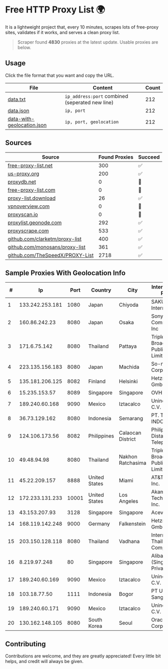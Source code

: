 
# Free HTTP Proxy List 🌍

It is a lightweight project that, every 10 minutes, scrapes lots of free-proxy sites, validates if it works, and serves a clean proxy list.


> Scraper found **4830** proxies at the latest update. Usable proxies are below.

## Usage

Click the file format that you want and copy the URL.


|File|Content|Count|
|----|-------|-----|
|[data.txt](https://raw.githubusercontent.com/themiralay/Proxy-List-World/master/data.txt)|`ip_address:port` combined (seperated new line)|212|
|[data.json](https://raw.githubusercontent.com/themiralay/Proxy-List-World/master/data.json)|`ip, port`|212|
|[data-with-geolocation.json](https://raw.githubusercontent.com/themiralay/Proxy-List-World/master/data-with-geolocation.json)|`ip, port, geolocation`|212|

## Sources

|Source|Found Proxies|Succeed|
|------|-------------|-------|
|[free-proxy-list.net](https://free-proxy-list.net)|300|✅|
|[us-proxy.org](https://www.us-proxy.org)|200|✅|
|[proxydb.net](http://proxydb.net)|0|🚫|
|[free-proxy-list.com](https://free-proxy-list.com/?page=&port=&type%5B%5D=http&type%5B%5D=https&up_time=0&search=Search)|0|🚫|
|[proxy-list.download](https://www.proxy-list.download/HTTP)|26|✅|
|[vpnoverview.com](https://vpnoverview.com/privacy/anonymous-browsing/free-proxy-servers)|0|🚫|
|[proxyscan.io](https://www.proxyscan.io)|0|🚫|
|[proxylist.geonode.com](https://proxylist.geonode.com/api/proxy-list?limit=300&page=1&sort_by=lastChecked&sort_type=desc&protocols=http,https)|292|✅|
|[proxyscrape.com](https://api.proxyscrape.com/v2/?request=displayproxies&protocol=http&timeout=10000&country=all&ssl=all&anonymity=all)|533|✅|
|[github.com/clarketm/proxy-list](https://raw.githubusercontent.com/clarketm/proxy-list/master/proxy-list-raw.txt)|400|✅|
|[github.com/monosans/proxy-list](https://raw.githubusercontent.com/monosans/proxy-list/main/proxies/http.txt)|361|✅|
|[github.com/TheSpeedX/PROXY-List](https://raw.githubusercontent.com/TheSpeedX/PROXY-List/master/http.txt)|2718|✅|


## Sample Proxies With Geolocation Info

|#|Ip|Port|Country|City|Internet Service Provider|
|-|--|----|-------|----|-------------------------|
|1|133.242.253.181|1080|Japan|Chiyoda|SAKURA Internet Inc.|
|2|160.86.242.23|8080|Japan|Osaka|Sony Network Communications Inc|
|3|171.6.75.142|8080|Thailand|Pattaya|Triple T Broadband Public Company Limited|
|4|223.135.156.183|8080|Japan|Machida|So-net Corporation|
|5|135.181.206.125|8082|Finland|Helsinki|Hetzner Online GmbH|
|6|15.235.153.57|8089|Singapore|Singapore|OVH Hosting|
|7|189.240.60.168|9090|Mexico|Iztacalco|Uninet S.A. de C.V.|
|8|36.73.129.162|8080|Indonesia|Semarang|PT. TELKOM INDONESIA|
|9|124.106.173.56|8082|Philippines|Calaocan District|Philippine Long Distance Telephone Co.|
|10|49.48.94.98|8080|Thailand|Nakhon Ratchasima|Triple T Broadband Public Company Limited|
|11|45.22.209.157|8888|United States|Miami|AT&T Services, Inc.|
|12|172.233.131.233|10001|United States|Los Angeles|Akamai Technologies, Inc.|
|13|43.153.207.93|3128|Singapore|Singapore|Aceville Pte.ltd|
|14|168.119.142.248|9000|Germany|Falkenstein|Hetzner Online GmbH|
|15|203.150.128.118|8080|Thailand|Vadhana|Internet Thailand Company Ltd|
|16|8.219.97.248|80|Singapore|Singapore|Alibaba Cloud (Singapore) Private Limited|
|17|189.240.60.169|9090|Mexico|Iztacalco|Uninet S.A. de C.V.|
|18|103.18.77.50|1111|Indonesia|Bogor|PT Usaha Adi Sanggoro|
|19|189.240.60.171|9090|Mexico|Iztacalco|Uninet S.A. de C.V.|
|20|130.162.148.105|8080|South Korea|Seoul|Oracle Corporation|



## Contributing

Contributions are welcome, and they are greatly appreciated! Every
little bit helps, and credit will always be given.

